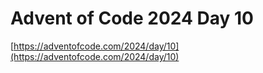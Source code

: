# Advent of Code 2024 Day 10

[https://adventofcode.com/2024/day/10](https://adventofcode.com/2024/day/10)